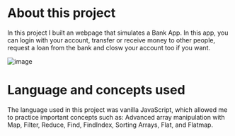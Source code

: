 # About this project 

In this project I built an webpage that simulates a Bank App. In this app, you can login with your account, transfer or receive money to other people, request a loan from the bank and closw your account too if you want.

![image](https://github.com/rodrigotfdev/bankist/assets/52326702/1dd508de-14f5-47ba-b8f8-81c511598492)


# Language and concepts used

The language used in this project was vanilla JavaScript, which allowed me to practice important concepts such as: Advanced array manipulation with Map, Filter, Reduce, Find, FindIndex, Sorting Arrays, Flat, and Flatmap.
